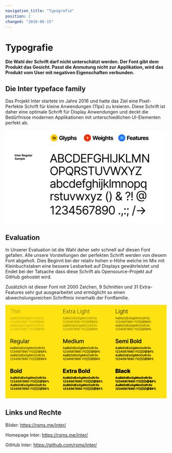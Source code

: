 ```yaml
---
navigation_title: "Typografie"
position: 2
changed: "2018-06-15"
---
```


# Typografie

**Die Wahl der Schrift darf nicht unterschätzt werden. Der Font gibt dem Produkt das Gesicht. Passt die Anmutung nicht zur Applikation, wird das Produkt vom User mit negativen Eigenschaften verbunden.**


## Die Inter typeface family
Das Projekt Inter startete im Jahre 2016 und hatte das Ziel eine Pixel-Perfekte Schrift für kleine Anwendungen (11px) zu kreieren. Diese Schrift ist daher eine optimale Schrift für Display Anwendungen und deckt die Bedürfnisse modernen Applikationen mit unterschiedlichen UI-Elementen perfekt ab.

![Inter Typeface](_media/Inter_Typeface.png)

## Evaluation
In Unserer Evaluation ist die Wahl daher sehr schnell auf diesen Font gefallen. Alle unsere Vorstellungen der perfekten Schrift werden von diesem Font abgeholt. Dies Beginnt bei der relativ hohen x-Höhe welche im Mix mit Kleinbuchstaben eine bessere Lesbarkeit auf Displays gewährleistet und Endet bei der Tatsache dass diese Schrift als Opensource-Projekt auf GitHub gehostet wird.

Zusätzlich ist dieser Font mit 2000 Zeichen, 9 Schnitten und 31 Extra-Features sehr gut ausgearbeitet und ermöglicht so einen abwechslungsreichen Schriftmix innerhalb der Fontfamilie.

![Inter Typeface](_media/Inter_Styles.png)

## Links und Rechte
Bilder: https://rsms.me/inter/

Homepage Inter: https://rsms.me/inter/

GitHub Inter: https://github.com/rsms/inter/
